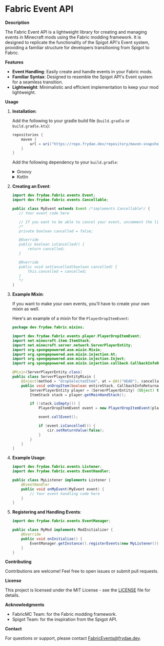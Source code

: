 # Fabric Event API

**Description**

The Fabric Event API is a lightweight library for creating and managing events in Minecraft mods using the Fabric modding framework. It is designed to replicate the functionality of the Spigot API's Event system, providing a familiar structure for developers transitioning from Spigot to Fabric.

**Features**

- **Event Handling**: Easily create and handle events in your Fabric mods.
- **Familiar Syntax**: Designed to resemble the Spigot API's Event system for a seamless transition.
- **Lightweight**: Minimalistic and efficient implementation to keep your mod lightweight.

**Usage**

1. **Installation**:

   Add the following to your gradle build file (`build.gradle` or `build.gradle.kts`):

   ```groovy
   repositories {
       maven {
           url = uri("https://repo.frydae.dev/repository/maven-snapshots/")
       }
   }
   ```

   Add the following dependency to your `build.gradle`:

   <details>
   <summary>Groovy</summary>

   ```groovy
   modImplementation "dev.frydae:fabric-events:${project.fabric_version}-SNAPSHOT"
   ```
   </details>

   <details>
   <summary>Kotlin</summary>

   ```groovy
   modImplementation("dev.frydae:fabric-events:${property("fabric_version")!!}-SNAPSHOT")
   ```
   </details>

2. **Creating an Event**:
   ```java
   import dev.frydae.fabric.events.Event;
   import dev.frydae.fabric.events.Cancellable;

   public class MyEvent extends Event /*implements Cancellable*/ {
      // Your event code here
   
      // If you want to be able to cancel your event, uncomment the line above and those below:
      /*
      private boolean cancelled = false;
   
      @Override
      public boolean isCancelled() {
          return cancelled;
      }
   
      @Override
      public void setCancelled(boolean cancelled) {
          this.cancelled = cancelled;
      }
      */
   }
   ```
   
3. **Example Mixin**:

    If you want to make your own events, you'll have to create your own mixin as well.

    Here's an example of a mixin for the `PlayerDropItemEvent`:

    ```java
    package dev.frydae.fabric.mixins;
   
    import dev.frydae.fabric.events.player.PlayerDropItemEvent;
    import net.minecraft.item.ItemStack;
    import net.minecraft.server.network.ServerPlayerEntity;
    import org.spongepowered.asm.mixin.Mixin;
    import org.spongepowered.asm.mixin.injection.At;
    import org.spongepowered.asm.mixin.injection.Inject;
    import org.spongepowered.asm.mixin.injection.callback.CallbackInfoReturnable;

    @Mixin(ServerPlayerEntity.class)
    public class ServerPlayerEntityMixin {
        @Inject(method = "dropSelectedItem", at = @At("HEAD"), cancellable = true)
        public void onDropItem(boolean entireStack, CallbackInfoReturnable<Boolean> cir) {
            ServerPlayerEntity player = (ServerPlayerEntity) (Object) this;
            ItemStack stack = player.getMainHandStack();

            if (!stack.isEmpty()) {
                PlayerDropItemEvent event = new PlayerDropItemEvent(player, stack);

                event.callEvent();

                if (event.isCancelled()) {
                    cir.setReturnValue(false);
                }
            }
        }
    }
    ```

4. **Example Usage**:

   ```java
   import dev.frydae.fabric.events.Listener;
   import dev.frydae.fabric.events.EventHandler;
   
   public class MyListener implements Listener {
       @EventHandler
       public void onMyEvent(MyEvent event) {
           // Your event handling code here
       }
   }
   ```

5. **Registering and Handling Events**:

   ```java
   import dev.frydae.fabric.events.EventManager;

   public class MyMod implements ModInitializer {
       @Override
       public void onInitialize() {
           EventManager.getInstance().registerEvents(new MyListener());
       }
   }
   ```

**Contributing**

Contributions are welcome! Feel free to open issues or submit pull requests.

**License**

This project is licensed under the MIT License - see the [LICENSE](LICENSE) file for details.

**Acknowledgments**

- FabricMC Team: for the Fabric modding framework.
- Spigot Team: for the inspiration from the Spigot API.

**Contact**

For questions or support, please contact FabricEvents@frydae.dev.
